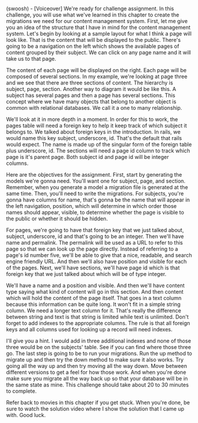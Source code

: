 (swoosh) - [Voiceover] We're ready for challenge assignment. In this challenge, you will use what we've learned in this chapter to create the migrations we need for our content management system. First, let me give you an idea of the structure that I have in mind for the content management system. Let's begin by looking at a sample layout for what I think a page will look like. That is the content that will be displayed to the public. There's going to be a navigation on the left which shows the available pages of content grouped by their subject. We can click on any page name and it will take us to that page.

The content of each page will be displayed on the right. Each page will be composed of several sections. In my example, we're looking at page three and we see that there are three sections of content. The hierarchy is subject, page, section. Another way to diagram it would be like this. A subject has several pages and then a page has several sections. This concept where we have many objects that belong to another object is common with relational databases. We call it a one to many relationship.

We'll look at it in more depth in a moment. In order for this to work, the pages table will need a foreign key to help it keep track of which subject it belongs to. We talked about foreign keys in the introduction. In rails, we would name this key subject, underscore, id. That's the default that rails would expect. The name is made up of the singular form of the foreign table plus underscore, id. The sections will need a page id column to track which page is it's parent page. Both subject id and page id will be integer columns.

Here are the objectives for the assignment. First, start by generating the models we're gonna need. You'll want one for subject, page, and section. Remember, when you generate a model a migration file is generated at the same time. Then, you'll need to write the migrations. For subjects, you're gonna have columns for name, that's gonna be the name that will appear in the left navigation, position, which will determine in which order those names should appear, visible, to determine whether the page is visible to the public or whether it should be hidden.

For pages, we're going to have that foreign key that we just talked about, subject, underscore, id and that's going to be an integer. Then we'll have name and permalink. The permalink will be used as a URL to refer to this page so that we can look up the page directly. Instead of referring to a page's id number five, we'll be able to give that a nice, readable, and search engine friendly URL. And then we'll also have position and visible for each of the pages. Next, we'll have sections, we'll have page id which is that foreign key that we just talked about which will be of type integer.

We'll have a name and a position and visible. And then we'll have content type saying what kind of content will go in this section. And then content which will hold the content of the page itself. That goes in a text column because this information can be quite long. It won't fit in a simple string column. We need a longer text column for it. That's really the difference between string and text is that string is limited while text is unlimited. Don't forget to add indexes to the appropriate columns. The rule is that all foreign keys and all columns used for looking up a record will need indexes.

I'll give you a hint. I would add in three additional indexes and none of those three would be on the subjects' table. See if you can find where those three go. The last step is going to be to run your migrations. Run the up method to migrate up and then try the down method to make sure it also works. Try going all the way up and then try moving all the way down. Move between different versions to get a feel for how those work. And when you're done make sure you migrate all the way back up so that your database will be in the same state as mine. This challenge should take about 20 to 30 minutes to complete.

Refer back to movies in this chapter if you get stuck. When you're done, be sure to watch the solution video where I show the solution that I came up with. Good luck.

